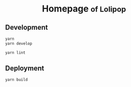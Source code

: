 <h1 align="center">
  Homepage <small>of Lolipop</small>
</h1>

## Development

```bash
yarn
yarn develop
```

```bash
yarn lint
```

## Deployment

```bash
yarn build
```
